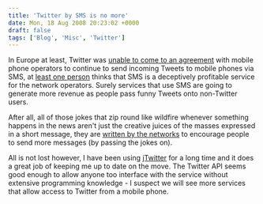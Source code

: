 ```yaml
---
title: 'Twitter by SMS is no more'
date: Mon, 18 Aug 2008 20:23:02 +0000
draft: false
tags: ['Blog', 'Misc', 'Twitter']
---
```


In Europe at least, Twitter was [unable to come to an agreement](http://blog.twitter.com/2008/08/changes-for-some-sms-usersgood-and-bad.html) with mobile phone operators to continue to send incoming Tweets to mobile phones via SMS, at [least one person](https://web.archive.org/web/20080916141407/http://nick.piggott.name/blog/2008/08/18/twitter-and-the-realities-of-sms/) thinks that SMS is a deceptively profitable service for the network operators. Surely services that use SMS are going to generate more revenue as people pass funny Tweets onto non-Twitter users.

After all, all of those jokes that zip round like wildfire whenever something happens in the news aren't just the creative juices of the masses expressed in a short message, they are [written by the networks](https://web.archive.org/web/20080906143413/http://www.pcadvisor.co.uk/news/index.cfm?newsid=11513) to encourage people to send more messages (by passing the jokes on).

All is not lost however, I have been using [jTwitter](https://web.archive.org/web/20081212173739/http://www.jtwitter.com/) for a long time and it does a great job of keeping me up to date on the move. The Twitter API seems good enough to allow anyone too interface with the service without extensive programming knowledge - I suspect we will see more services that allow access to Twitter from a mobile phone.